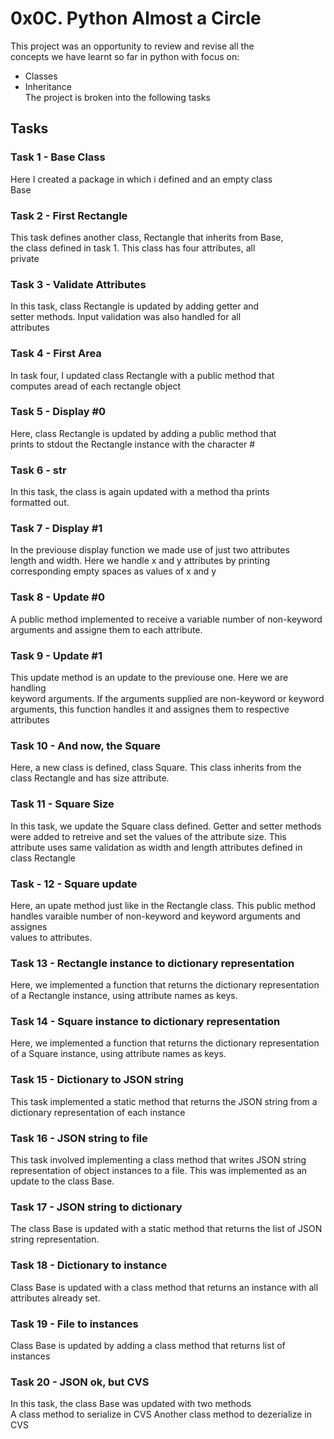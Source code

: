 # 0x0C. Python Almost a Circle 
This project was an opportunity to review and revise all the  
concepts we have learnt so far in python with focus on:
- Classes
- Inheritance  
The project is broken into the following tasks
## Tasks
### Task 1 - Base Class
Here I created a package in which i defined and an empty class  
Base

### Task 2 - First Rectangle
This task defines another class, Rectangle that inherits from Base,   
the class defined in task 1. This class has four attributes, all   
private

### Task 3 - Validate Attributes
In this task, class Rectangle is updated by adding getter and  
setter methods. Input validation was also handled for all  
attributes

### Task 4 - First Area
In task four, I updated class Rectangle with a public method that  
computes aread of each rectangle object

### Task 5 - Display #0
Here, class Rectangle is updated by adding a public method that  
prints to stdout the Rectangle instance with the character #

### Task 6 - __str__
In this task, the class is again updated with a method tha prints  
formatted out.

### Task 7 - Display #1
In the previouse display function we made use of just two attributes  
length and width. Here we handle x and y attributes by printing 
corresponding empty spaces as values of x and y

### Task 8 - Update #0
A public method implemented to receive a variable number of non-keyword   
arguments and assigne them to each attribute.

### Task 9 - Update #1
This update method is an update to the previouse one. Here we are handling   
keyword arguments. If the arguments supplied are non-keyword or keyword  
arguments, this function handles it and assignes them to respective  
attributes

### Task 10 - And now, the Square
Here, a new class is defined, class Square. This class inherits from the  
class Rectangle and has size attribute.

### Task 11 - Square Size
In this task, we update the Square class defined. Getter and setter methods  
were added to retreive and set the values of the attribute size. This   
attribute uses same validation as width and length attributes defined in   
class Rectangle

### Task - 12 - Square update
Here, an upate method just like in the Rectangle class. This public method  
handles varaible number of non-keyword and keyword arguments and assignes  
values to attributes.

### Task 13 - Rectangle instance to dictionary representation
Here, we implemented a function that returns the dictionary representation   
of a Rectangle instance, using attribute names as keys.  

### Task 14 - Square instance to dictionary representation
Here, we implemented a function that returns the dictionary representation   
of a Square instance, using attribute names as keys.

### Task 15 - Dictionary to JSON string
This task implemented a static method that returns the JSON string from a  
dictionary representation of each instance

### Task 16 - JSON string to file
This task involved implementing a class method that writes JSON string  
representation of object instances to a file. This was implemented as an   
update to the class Base.

### Task 17 - JSON string to dictionary
The class Base is updated with a static method that returns the list of JSON  
string representation.

### Task 18 - Dictionary to instance
Class Base is updated with a class method that returns an instance with all  
attributes already set.

### Task 19 - File to instances
Class Base is updated by adding a class method that returns list of instances  

### Task 20 - JSON ok, but CVS
In this task, the class Base was updated with two methods  
A class method to serialize in CVS
Another class method to dezerialize in CVS
